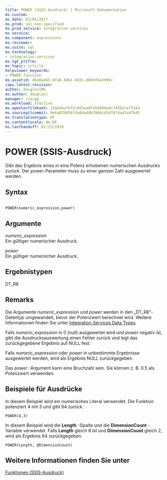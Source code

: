 ```yaml
---
title: POWER (SSIS-Ausdruck) | Microsoft-Dokumentation
ms.custom: 
ms.date: 03/01/2017
ms.prod: sql-non-specified
ms.prod_service: integration-services
ms.service: 
ms.component: expressions
ms.reviewer: 
ms.suite: sql
ms.technology:
- integration-services
ms.tgt_pltfrm: 
ms.topic: article
helpviewer_keywords:
- POWER function
ms.assetid: db48ae65-bfa6-4db1-8d3c-d0d4f8a399bc
caps.latest.revision: 
author: douglaslMS
ms.author: douglasl
manager: craigg
ms.workload: Inactive
ms.openlocfilehash: 13a644afb72c603aa8f45999be8c74562cef5164
ms.sourcegitcommit: 9e6a029456f4a8daddb396bc45d7874a43a47b45
ms.translationtype: HT
ms.contentlocale: de-DE
ms.lasthandoff: 01/25/2018
---
```

# <a name="power-ssis-expression"></a>POWER (SSIS-Ausdruck)
  Gibt das Ergebnis eines in eine Potenz erhobenen numerischen Ausdrucks zurück. Der power-Parameter muss zu einer ganzen Zahl ausgewertet werden.  
  
## <a name="syntax"></a>Syntax  
  
```  
  
POWER(numeric_expression,power)  
```  
  
## <a name="arguments"></a>Argumente  
 *numeric_expression*  
 Ein gültiger numerischer Ausdruck.  
  
 *power*  
 Ein gültiger numerischer Ausdruck.  
  
## <a name="result-types"></a>Ergebnistypen  
 DT_R8  
  
## <a name="remarks"></a>Remarks  
 Die Argumente *numeric_expression* und *power* werden in den „DT_R8“-Datentyp umgewandelt, bevor der Potenzwert berechnet wird. Weitere Informationen finden Sie unter [Integration Services Data Types](../../integration-services/data-flow/integration-services-data-types.md).  
  
 Falls *numeric_expression* in 0 (null) ausgewertet wird und *power* negativ ist, gibt die Ausdrucksauswertung einen Fehler zurück und legt das zurückgegebene Ergebnis auf NULL fest.  
  
 Falls *numeric_expression* oder *power* in unbestimmte Ergebnisse ausgewertet werden, wird als Ergebnis NULL zurückgegeben.  
  
 Das *power* -Argument kann eine Bruchzahl sein. Sie können z. B. 0.5 als Potenzwert verwenden.  
  
## <a name="expression-examples"></a>Beispiele für Ausdrücke  
 In diesem Beispiel wird ein numerisches Literal verwendet. Die Funktion potenziert 4 mit 3 und gibt 64 zurück.  
  
```  
POWER(4,3)  
```  
  
 In diesem Beispiel wird die **Length** -Spalte und die **DimensionCount** -Variable verwendet. Falls **Length** gleich 8 ist und **DimensionCount** gleich 2, wird als Ergebnis 64 zurückgegeben.  
  
```  
POWER(Length, @DimensionCount)   
```  
  
## <a name="see-also"></a>Weitere Informationen finden Sie unter  
 [Funktionen &#40;SSIS-Ausdruck&#41;](../../integration-services/expressions/functions-ssis-expression.md)  
  
  
